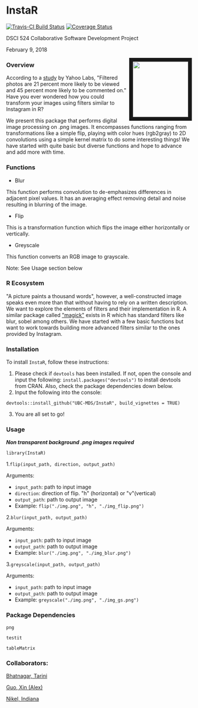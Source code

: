 # InstaR

[![Travis-CI Build Status](https://travis-ci.org/UBC-MDS/InstaR.svg?branch=master)](https://travis-ci.org/UBC-MDS/InstaR)
[![Coverage Status](https://coveralls.io/repos/github/UBC-MDS/InstaR/badge.svg)](https://coveralls.io/github/UBC-MDS/InstaR)

DSCI 524 Collaborative Software Development Project

February 9, 2018

<img src="img/logo.png" align="right" border = "10" width="150" height="150"/>

### Overview

According to a [study](http://comp.social.gatech.edu/papers/icwsm15.why.bakhshi.pdf) by Yahoo Labs, "Filtered photos are 21 percent more likely to be viewed and 45 percent more likely to be commented on." Have you ever wondered how you could transform your images using filters similar to Instagram in R?

We present this package that performs digital image processing on .png images.  It encompasses functions ranging from transformations like a simple flip, playing with color hues (rgb2gray) to 2D convolutions using a simple kernel matrix to do some interesting things! We have started with quite basic but diverse functions and hope to advance and add more with time.

### Functions

- Blur

This function performs convolution to de-emphasizes differences in adjacent pixel values. It has an averaging effect removing detail and noise resulting in blurring of the image.

- Flip

This is a transformation function which flips the image either horizontally or vertically.

- Greyscale

This function converts an RGB image to grayscale.

Note: See Usage section below

### R Ecosystem

"A picture paints a thousand words", however, a well-constructed image speaks even more than that without having to rely on a written description. We want to explore the elements of filters and their implementation in R. A similar package called ["magick"](https://cran.r-project.org/web/packages/magick/index.html)  exists in R which has standard filters like blur, sobel among others. We have started with a few basic functions but want to work towards building more advanced filters similar to the ones provided by Instagram.

### Installation

To install `InstaR`, follow these instructions:

1. Please check if ```devtools``` has been installed. If not, open the console and input the following: `install.packages("devtools")` to install devtools from CRAN. Also, check the package dependencies down below.
2. Input the following into the console: 
```
devtools::install_github("UBC-MDS/InstaR", build_vignettes = TRUE)
```
3. You are all set to go!

### Usage

*__Non transparent background .png images required__*

```library(InstaR)```

1.```flip(input_path, direction, output_path)```

Arguments:

* ```input_path```: path to input image
* ```direction```: direction of flip. "h" (horizontal) or "v"(vertical)
* ```output_path```: path to output image
* Example: ```flip("./img.png", "h", "./img_flip.png")```

2.```blur(input_path, output_path)```

Arguments:

* ```input_path```: path to input image
* ```output_path```: path to output image
* Example: ```blur("./img.png", "./img_blur.png")```

3.```greyscale(input_path, output_path)```

Arguments:

* ```input_path```: path to input image
* ```output_path```: path to output image
* Example: ```greyscale("./img.png", "./img_gs.png")```


### Package Dependencies

```png```

```testit```

```tableMatrix```

### Collaborators:

[Bhatnagar, Tarini](https://github.com/tarinib)

[Guo, Xin (Alex)](https://github.com/alexguoxin)

[Nikel, Indiana](https://github.com/indiana-nikel)
